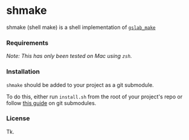 # shmake

shmake (shell make) is a shell implementation of [`gslab_make`](https://github.com/gslab-econ/gslab_make)

### Requirements

_Note: This has only been tested on Mac using `zsh`._

### Installation 

`shmake` should be added to your project as a git submodule.

To do this, either run `install.sh` from the root of your project's repo or follow [this guide](https://git-scm.com/book/en/v2/Git-Tools-Submodules) on git submodules.

### License

Tk.
